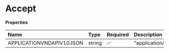 # Accept

**Properties**

| Name                     | Type   | Required | Description                    |
| :----------------------- | :----- | :------- | :----------------------------- |
| APPLICATIONVNDAPIV10JSON | string | ✅       | "application/vnd.api.v10+json" |

<!-- This file was generated by liblab | https://liblab.com/ -->
